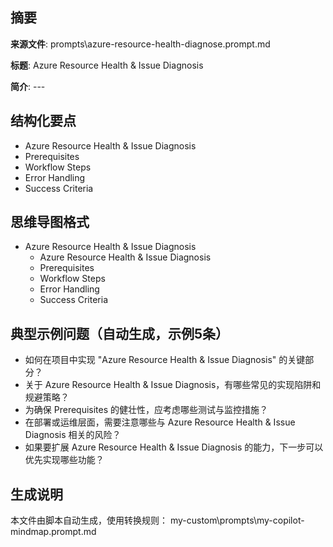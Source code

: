 ## 摘要

**来源文件**: prompts\azure-resource-health-diagnose.prompt.md

**标题**: Azure Resource Health & Issue Diagnosis

**简介**: ---

## 结构化要点

- Azure Resource Health & Issue Diagnosis
- Prerequisites
- Workflow Steps
- Error Handling
- Success Criteria

## 思维导图格式

- Azure Resource Health & Issue Diagnosis
  - Azure Resource Health & Issue Diagnosis
  - Prerequisites
  - Workflow Steps
  - Error Handling
  - Success Criteria

## 典型示例问题（自动生成，示例5条）

- 如何在项目中实现 "Azure Resource Health & Issue Diagnosis" 的关键部分？
- 关于 Azure Resource Health & Issue Diagnosis，有哪些常见的实现陷阱和规避策略？
- 为确保 Prerequisites 的健壮性，应考虑哪些测试与监控措施？
- 在部署或运维层面，需要注意哪些与 Azure Resource Health & Issue Diagnosis 相关的风险？
- 如果要扩展 Azure Resource Health & Issue Diagnosis 的能力，下一步可以优先实现哪些功能？

## 生成说明

本文件由脚本自动生成，使用转换规则： my-custom\prompts\my-copilot-mindmap.prompt.md
